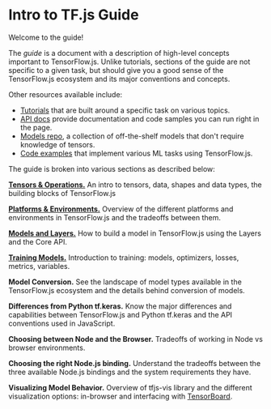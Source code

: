 # Intro to TF.js Guide

Welcome to the guide!

The _guide_ is a document with a description of high-level concepts important to TensorFlow.js. Unlike tutorials, sections of the guide are not specific to a given task, but should give you a good sense of the TensorFlow.js ecosystem and its major conventions and concepts.

Other resources available include:

*   [Tutorials](../tutorials/index) that are built around a specific task on various topics.
*   [API docs](https://js.tensorflow.org/api/latest/) provide documentation and code samples you can run right in the page.
*   [Models repo](https://github.com/tensorflow/tfjs-models), a collection of off-the-shelf models that don't require knowledge of tensors.
*   [Code examples](https://github.com/tensorflow/tfjs-examples) that implement various ML tasks using TensorFlow.js.

The guide is broken into various sections as described below:

[**Tensors & Operations.**](tensors-operations) An intro to tensors, data, shapes and data types, the building blocks of TensorFlow.js

[**Platforms & Environments.**](platforms-environments) Overview of the different platforms and environments in TensorFlow.js and the tradeoffs between them.

[**Models and Layers.**](models-and-layers) How to build a model in TensorFlow.js using the Layers and the Core API.

[**Training Models.**](training-models) Introduction to training: models, optimizers, losses, metrics, variables.

**Model Conversion.** See the landscape of model types available in the TensorFlow.js ecosystem and the details behind conversion of models.

**Differences from Python tf.keras.** Know the major differences and capabilities between TensorFlow.js and Python tf.keras and the API conventions used in JavaScript.

**Choosing between Node and the Browser.** Tradeoffs of working in Node vs browser environments.

**Choosing the right Node.js binding.** Understand the tradeoffs between the three available Node.js bindings and the system requirements they have.

**Visualizing Model Behavior.** Overview of tfjs-vis library and the different visualization options: in-browser and interfacing with [TensorBoard](https://www.tensorflow.org/guide/summaries_and_tensorboard).
